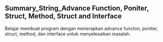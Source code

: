 ## Summary_String_Advance Function, Poniter, Struct, Method, Struct and Interface

Belajar membuat program dengan menerapkan advance functon, poniter, struct, method, dan interface untuk menyelesaikan masalah.